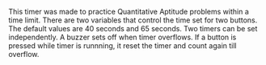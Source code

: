 This timer was made to practice Quantitative Aptitude problems within a time limit.
There are two variables that control the time set for two buttons. The default values are 40 seconds and 65 seconds.
Two timers can be set independently.
A buzzer sets off when timer overflows.
If a button is pressed while timer is runnning, it reset the timer and count again till overflow.
